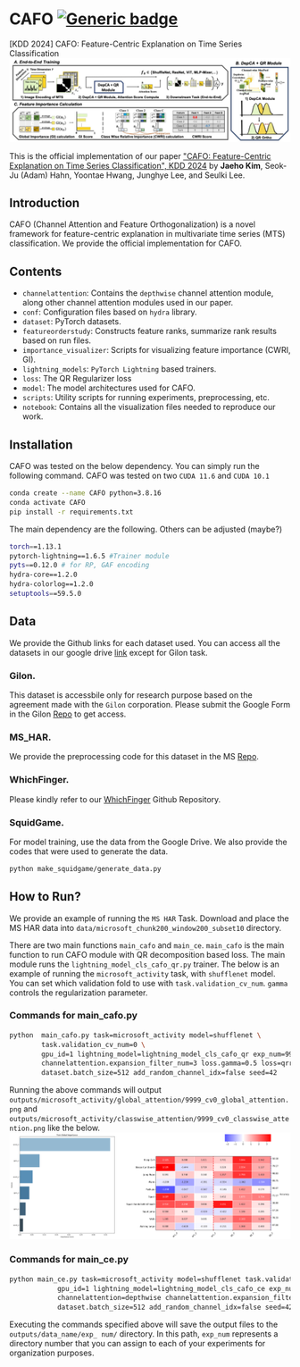 
# CAFO [![Generic badge](https://img.shields.io/badge/code-official-green.svg)](https://shields.io/)
[KDD 2024] CAFO: Feature-Centric Explanation on Time Series Classification
![Overview](./figures/overview.jpg)


This is the official implementation of our paper ["CAFO: Feature-Centric Explanation on Time Series Classification", KDD 2024](https://arxiv.org/abs/2303.04743) by **Jaeho Kim**, Seok-Ju (Adam) Hahn, Yoontae Hwang, Junghye Lee, and Seulki Lee. 

## Introduction
CAFO (Channel Attention and Feature Orthogonalization) is a novel framework for feature-centric explanation in multivariate time series (MTS) classification. We provide the official implementation for CAFO.



## Contents
- `channelattention`: Contains the `depthwise` channel attention module, along other channel attention modules used in our paper.
- `conf`: Configuration files based on `hydra` library. 
- `dataset`: PyTorch datasets.
- `featureorderstudy`: Constructs feature ranks, summarize rank results based on run files.
- `importance_visualizer`: Scripts for visualizing feature importance (CWRI, GI).
- `lightning_models`: `PyTorch Lightning` based trainers.
- `loss`: The QR Regularizer loss
- `model`: The model architectures used for CAFO.
- `scripts`: Utility scripts for running experiments, preprocessing, etc.
- `notebook`: Contains all the visualization files needed to reproduce our work.

## Installation
CAFO was tested on the below dependency. You can simply run the following command. CAFO was tested on two `CUDA 11.6` and `CUDA 10.1`
```sh
conda create --name CAFO python=3.8.16
conda activate CAFO
pip install -r requirements.txt
```

The main dependency are the following. Others can be adjusted (maybe?)
```sh
torch==1.13.1
pytorch-lightning==1.6.5 #Trainer module
pyts==0.12.0 # for RP, GAF encoding
hydra-core==1.2.0
hydra-colorlog==1.2.0
setuptools==59.5.0
```


## Data
We provide the Github links for each dataset used. 
You can access all the datasets in our google drive [link](https://drive.google.com/drive/folders/16Xks-9O6BeTFHOba9-HZRZcnd2GnrUVg?usp=sharing) except for Gilon task. 

### Gilon.
This dataset is accessbile only for research purpose based on the agreement made with the `Gilon` corporation. Please submit the Google Form in the Gilon [Repo](https://github.com/Gilon-Inc/GILON-MULTITASK-DATASET) to get access.

### MS_HAR.
We provide the preprocessing code for this dataset in the MS [Repo](https://github.com/jaeho3690/Microsoft_HAR_dataset_processing_code).

### WhichFinger.
Please kindly refer to our [WhichFinger](https://github.com/jaeho3690/WhichFinger-MTS-Dataset) Github Repository.

### SquidGame.
For model training, use the data from the Google Drive.
We also provide the codes that were used to generate the data.
```sh
python make_squidgame/generate_data.py
```


## How to Run?
We provide an example of running the `MS HAR` Task. Download and place the MS HAR data into `data/microsoft_chunk200_window200_subset10` directory.

There are two main functions `main_cafo` and `main_ce`. `main_cafo` is the main function to run CAFO module with QR decomposition based loss. The main module runs the `lightning_model_cls_cafo_qr.py` trainer. The below is an example of running the `microsoft_activity` task, with `shufflenet` model. You can set which validation fold to use with `task.validation_cv_num`. `gamma` controls the regularization parameter.


### Commands for main_cafo.py
``` sh
python  main_cafo.py task=microsoft_activity model=shufflenet \
        task.validation_cv_num=0 \
        gpu_id=1 lightning_model=lightning_model_cls_cafo_qr exp_num=9999 \
        channelattention.expansion_filter_num=3 loss.gamma=0.5 loss=qrregularizer \
        dataset.batch_size=512 add_random_channel_idx=false seed=42 
```

Running the above commands will output `outputs/microsoft_activity/global_attention/9999_cv0_global_attention.png` and `outputs/microsoft_activity/classwise_attention/9999_cv0_classwise_attention.png` like the below.
![Output](./figures/outputs.png)

### Commands for main_ce.py
``` sh
python main_ce.py task=microsoft_activity model=shufflenet task.validation_cv_num=0\
            gpu_id=1 lightning_model=lightning_model_cls_cafo_ce exp_num=9998 \
            channelattention=depthwise channelattention.expansion_filter_num=3\
            dataset.batch_size=512 add_random_channel_idx=false seed=42
```

Executing the commands specified above will save the output files to the `outputs/data_name/exp_ num/` directory. In this path, `exp_num` represents a directory number that you can assign to each of your experiments for organization purposes.
